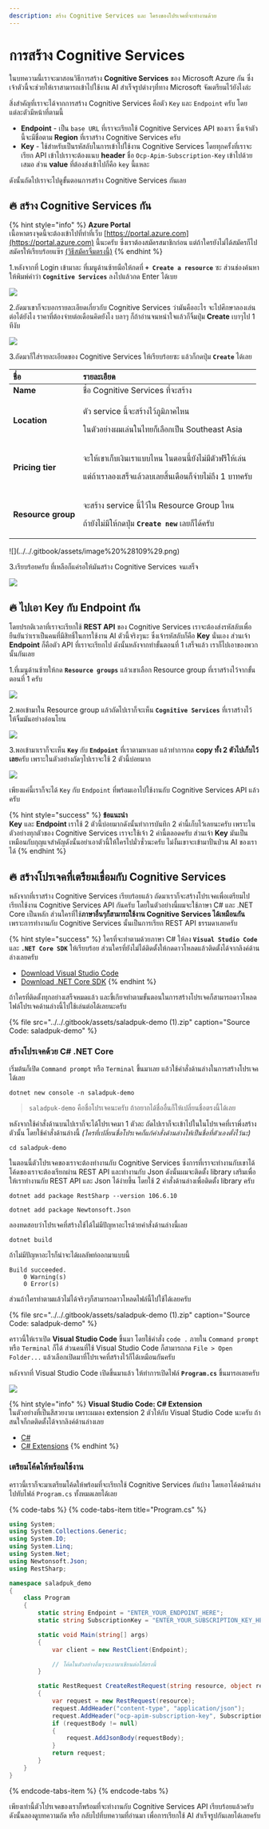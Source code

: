 ```yaml
---
description: สร้าง Cognitive Services และ โครงของโปรเจคที่จะทำงานด้วย
---
```


# การสร้าง Cognitive Services

ในบทความนี้เราจะมาสอนวิธีการสร้าง **Cognitive Services** ของ Microsoft Azure กัน ซึ่งเจ้าตัวนี้จะช่วยให้เราสามารถเข้าไปใช้งาน AI สำเร็จรูปต่างๆที่ทาง Microsoft จัดเตรียมไว้ยังไงล่ะ

สิ่งสำคัญที่เราจะได้จากการสร้าง Cognitive Services คือตัว `Key` และ `Endpoint` ครับ โดยแต่ละตัวมีหน้าที่ตามนี้

* **Endpoint** - เป็น `base URL` ที่เราจะเรียกใช้ Cognitive Services API ของเรา ซึ่งเจ้าตัวนี้จะมีชื่อตาม **Region** ที่เราสร้าง Cognitive Services ครับ
* **Key** - ใช้สำหรับเป็นรหัสลับในการเข้าไปใช้งาน Cognitive Services โดยทุกครั้งที่เราจะเรียก API เข้าไปเราจะต้องแนบ **header** ชื่อ `Ocp-Apim-Subscription-Key` เข้าไปด้วยเสมอ ส่วน **value** ที่ต้องส่งเข้าไปก็คือ `key` นี้แหละ

ดังนั้นถัดไปเราจะไปดูขั้นตอนการสร้าง Cognitive Services กันเลย

## 🔥 สร้าง Cognitive Services กัน

{% hint style="info" %}
**Azure Portal**  
เนื้อหาตรงจุดนี้จะต้องเข้าไปที่ทำที่เว็บ [https://portal.azure.com](https://portal.azure.com) นี้นะครับ ซึ่งเราต้องสมัครสมาชิกก่อน แต่ถ้าใครยังไม่ได้สมัครก็ไปสมัครให้เรียบร้อยแซ๊ร [\(วิธีสมัครจิ้มตรงนี้\)](https://saladpuk.gitbook.io/learn/cloud/azure101/register)
{% endhint %}

1.หลังจากที่ Login เข้ามาละ ที่เมนูด้านซ้ายมือให้กดที่ **`+ Create a resource`** ซะ ส่วนช่องค้นหาให้พิมพ์คำว่า **`Cognitive Services`** ลงไปแล้วกด Enter ได้เบย

![](../../.gitbook/assets/create-cognitiveservices.png)

2.ถัดมาเขาก็จะบอกรายละเอียดเกี่ยวกับ Cognitive Services ว่ามันคืออะไร จะไปศึกษาลองเล่นต่อได้ยังไง ราคาที่ต้องจ่ายต่อเดือนคิดยังไง บลาๆ ก็ถ้าอ่านจนหนำใจแล้วก็จิ้มปุ่ม **Create** เบาๆไป 1 ทีงับ

![](../../.gitbook/assets/cognitive-info.PNG)

3.ถัดมาก็ใส่รายละเอียดของ Cognitive Services ให้เรียบร้อยซะ แล้วก็กดปุ่ม **`Create`** ได้เลย

<table>
  <thead>
    <tr>
      <th style="text-align:left">&#xE0A;&#xE37;&#xE48;&#xE2D;</th>
      <th style="text-align:left">&#xE23;&#xE32;&#xE22;&#xE25;&#xE30;&#xE40;&#xE2D;&#xE35;&#xE22;&#xE14;</th>
    </tr>
  </thead>
  <tbody>
    <tr>
      <td style="text-align:left"><b>Name</b>
      </td>
      <td style="text-align:left">&#xE0A;&#xE37;&#xE48;&#xE2D; Cognitive Services &#xE17;&#xE35;&#xE48;&#xE08;&#xE30;&#xE2A;&#xE23;&#xE49;&#xE32;&#xE07;</td>
    </tr>
    <tr>
      <td style="text-align:left"><b>Location</b>
      </td>
      <td style="text-align:left">
        <p>&#xE15;&#xE31;&#xE27; service &#xE19;&#xE35;&#xE49;&#xE08;&#xE30;&#xE2A;&#xE23;&#xE49;&#xE32;&#xE07;&#xE44;&#xE27;&#xE49;&#xE20;&#xE39;&#xE21;&#xE34;&#xE20;&#xE32;&#xE04;&#xE44;&#xE2B;&#xE19;</p>
        <p>&#xE43;&#xE19;&#xE15;&#xE31;&#xE27;&#xE2D;&#xE22;&#xE48;&#xE32;&#xE07;&#xE1C;&#xE21;&#xE40;&#xE25;&#xE48;&#xE19;&#xE43;&#xE19;&#xE44;&#xE17;&#xE22;&#xE01;&#xE47;&#xE40;&#xE25;&#xE37;&#xE2D;&#xE01;&#xE40;&#xE1B;&#xE47;&#xE19;
          Southeast Asia</p>
      </td>
    </tr>
    <tr>
      <td style="text-align:left"><b>Pricing tier</b>
      </td>
      <td style="text-align:left">
        <p>&#xE08;&#xE30;&#xE43;&#xE2B;&#xE49;&#xE40;&#xE02;&#xE32;&#xE40;&#xE01;&#xE47;&#xE1A;&#xE40;&#xE07;&#xE34;&#xE19;&#xE40;&#xE23;&#xE32;&#xE41;&#xE1A;&#xE1A;&#xE44;&#xE2B;&#xE19;
          &#xE43;&#xE19;&#xE15;&#xE2D;&#xE19;&#xE19;&#xE35;&#xE49;&#xE22;&#xE31;&#xE07;&#xE44;&#xE21;&#xE48;&#xE21;&#xE35;&#xE15;&#xE31;&#xE27;&#xE1F;&#xE23;&#xE35;&#xE43;&#xE2B;&#xE49;&#xE40;&#xE25;&#xE48;&#xE19;</p>
        <p>&#xE41;&#xE15;&#xE48;&#xE16;&#xE49;&#xE32;&#xE40;&#xE23;&#xE32;&#xE25;&#xE2D;&#xE07;&#xE40;&#xE2A;&#xE23;&#xE47;&#xE08;&#xE41;&#xE25;&#xE49;&#xE27;&#xE25;&#xE1A;&#xE40;&#xE25;&#xE22;&#xE2A;&#xE34;&#xE49;&#xE19;&#xE40;&#xE14;&#xE37;&#xE2D;&#xE19;&#xE01;&#xE47;&#xE08;&#xE48;&#xE32;&#xE22;&#xE44;&#xE21;&#xE48;&#xE16;&#xE36;&#xE07;
          1 &#xE1A;&#xE32;&#xE17;&#xE04;&#xE23;&#xE31;&#xE1A;</p>
      </td>
    </tr>
    <tr>
      <td style="text-align:left"><b>Resource group</b>
      </td>
      <td style="text-align:left">
        <p>&#xE08;&#xE30;&#xE2A;&#xE23;&#xE49;&#xE32;&#xE07; service &#xE19;&#xE35;&#xE49;&#xE44;&#xE27;&#xE49;&#xE43;&#xE19;
          Resource Group &#xE44;&#xE2B;&#xE19;</p>
        <p>&#xE16;&#xE49;&#xE32;&#xE22;&#xE31;&#xE07;&#xE44;&#xE21;&#xE48;&#xE21;&#xE35;&#xE43;&#xE2B;&#xE49;&#xE01;&#xE14;&#xE1B;&#xE38;&#xE48;&#xE21; <b><code>Create new</code></b> &#xE40;&#xE25;&#xE22;&#xE01;&#xE47;&#xE44;&#xE14;&#xE49;&#xE04;&#xE23;&#xE31;&#xE1A;</p>
      </td>
    </tr>
  </tbody>
</table>![](../../.gitbook/assets/image%20%28109%29.png)

3.เรียบร้อยครับ ที่เหลือก็แค่รอให้มันสร้าง Cognitive Services จนเสร็จ

![](../../.gitbook/assets/deploying.png)

## 🔥 ไปเอา Key กับ Endpoint กัน

โดยปรกติเวลาที่เราจะเรียกใช้ **REST API** ของ Cognitive Services เราจะต้องส่งรหัสลับเพื่อยืนยันว่าเราเป็นคนที่มีสิทธิ์ในการใช้งาน AI ตัวนี้จริงๆนะ ซึ่งเจ้ารหัสลับก็คือ **Key** นั่นเอง ส่วนเจ้า **Endpoint** ก็คือตัว API ที่เราจะเรียกไป ดังนั้นหลังจากทำขั้นตอนที่ 1 เสร็จแล้ว เราก็ไปเอาของพวกนั้นกันเลย

1.ที่เมนูด้านซ้ายให้กด **`Resource groups`** แล้วเขาเลือก Resource group ที่เราสร้างไว้จากขั้นตอนที่ 1 ครับ

![](../../.gitbook/assets/select-resourcegroup.png)

2.พอเข้ามาใน Resource group แล้วถัดไปเราก็จะเห็น **`Cognitive Services`** ที่เราสร้างไว้ ให้จิ้มมันอย่างอ่อนโยน

![](../../.gitbook/assets/image%20%28564%29.png)

3.พอเข้ามาเราก็จะเห็น **`Key`** กับ **`Endpoint`** ที่เราตามหาเลย แล้วทำการกด **copy ทั้ง 2 ตัวไปเก็บไว้เลย**ครับ เพราะในตัวอย่างถัดๆไปเราจะใช้ 2 ตัวนี้บ่อยมาก

![](../../.gitbook/assets/cognitive-key-n-endpoint.png)

เพียงแค่นี้เราก็จะได้ `Key` กับ `Endpoint` ที่พร้อมเอาไปใช้งานกับ Cognitive Services API แล้วครับ

{% hint style="success" %}
**ข้อแนะนำ  
Key** และ **Endpoint** เราใช้ 2 ตัวนี้บ่อยมากดังนั้นทำการบันทึก 2 ค่านี้เก็บไว้เลยนะครับ เพราะในตัวอย่างทุกตัวของ Cognitive Services เราจะใช้เจ้า 2 ค่านี้ตลอดครับ ส่วนเจ้า **Key** มันเป็นเหมือนกับกุญแจสำคัญดังนั้นอย่าเอาตัวนี้ให้ใครไปมั่วซั่วนะครับ ไม่งั้นเขาจะเข้ามาปั่นป่วน AI ของเราได้
{% endhint %}

## 🔥 สร้างโปรเจคที่เตรียมเชื่อมกับ Cognitive Services

หลังจากที่เราสร้าง Cognitive Services เรียบร้อยแล้ว ถัดมาเราก็จะสร้างโปรเจคเพื่อเตรียมไปเรียกใช้งาน Cognitive Services API กันครับ โดยในตัวอย่างนี้ผมจะใช้ภาษา C\# และ .NET Core เป็นหลัก ส่วนใครที่ใช้**ภาษาอื่นๆก็สามารถใช้งาน Cognitive Services ได้เหมือนกัน** เพราะการทำงานกับ Cognitive Services นั้นเป็นการเรียก REST API ธรรมดาเลยครับ

{% hint style="success" %}
ใครที่จะทำตามด้วยภาษา C\# ให้ลง **`Visual Studio Code`** และ **`.NET Core SDK`** ให้เรียบร้อย ส่วนใครที่ยังไม่ได้ติดตั้งให้กดดาวโหลดแล้วติดตั้งได้จากลิงค์ด้านล่างเลยครับ

* [Download Visual Studio Code](https://code.visualstudio.com/)
* [Download .NET Core SDK](https://dotnet.microsoft.com/download)
{% endhint %}

ถ้าใครที่ติดตั้งทุกอย่างเสร็จหมดแล้ว และขี้เกียจทำตามขั้นตอนในการสร้างโปรเจคก็สามารถดาวโหลดไฟล์โปรเจคด้านล่างนี้ไปใช้เล่นต่อได้เลยนะครับ

{% file src="../../.gitbook/assets/saladpuk-demo \(1\).zip" caption="Source Code: saladpuk-demo" %}

### สร้างโปรเจคด้วย C\# .NET Core

เริ่มต้นก็เปิด `Command prompt` หรือ `Terminal` ขึ้นมาเลย แล้วใช้คำสั่งด้านล่างในการสร้างโปรเจคได้เลย

```text
dotnet new console -n saladpuk-demo
```

> `saladpuk-demo` คือชื่อโปรเจคนะครับ ถ้าอยากได้ชื่ออื่นก็ให้เปลี่ยนชื่อตรงนี้ได้เลย

หลังจากใช้คำสั่งด้านบนไปเราก็จะได้โปรเจคมา 1 ตัวละ ถัดไปเราก็จะเข้าไปในในโปรเจคที่เราพึ่งสร้างตัวนั้น โดยใช้คำสั่งด้านล่างนี้ _\(ใครที่เปลี่ยนชื่อโปรเจคก็แก้คำสั่งด้านล่างให้เป็นชื่อที่ตัวเองตั้งไว้นะ\)_

```text
cd saladpuk-demo
```

ในตอนนี้ตัวโปรเจคของเราจะต้องทำงานกับ Cognitive Services ซึ่งการที่เราจะทำงานกับเขาได้ โค้ดของเราจะต้องเรียกผ่าน REST API และทำงานกับ Json ดังนั้นผมจะติดตั้ง library เสริมเพื่อให้เราทำงานกับ REST API และ Json ได้ง่ายขึ้น โดยใช้ 2 คำสั่งด้านล่างเพื่อติดตั้ง library ครับ

```text
dotnet add package RestSharp --version 106.6.10
```

```text
dotnet add package Newtonsoft.Json
```

ลองทดสอบว่าโปรเจคที่สร้างใช้ได้ไม่มีปัญหาอะไรด้วยคำสั่งด้านล่างนี้เลย

```text
dotnet build
```

ถ้าไม่มีปัญหาอะไรก็น่าจะได้ผลลัพท์ออกมาแบบนี้

```text
Build succeeded.
    0 Warning(s)
    0 Error(s)
```

ส่วนถ้าใครทำตามแล้วไม่ได้จริงๆก็สามารถดาวโหลดไฟล์นี้ไปใช้ได้เลยครับ

{% file src="../../.gitbook/assets/saladpuk-demo \(1\).zip" caption="Source Code: saladpuk-demo" %}

คราวนี้ให้เราเปิด **Visual Studio Code** ขึ้นมา โดยใช้คำสั่ง `code .` ภายใน `Command prompt` หรือ `Terminal` ก็ได้ ส่วนคนที่ใช้ Visual Studio Code ก็สามารถกด `File > Open Folder...` แล้วเลือกเปิดมาที่โปรเจคที่สร้างไว้ก็ได้เหมือนกันครับ

หลังจากที่ Visual Studio Code เปิดขึ้นมาแล้ว ให้ทำการเปิดไฟล์ **`Program.cs`** ขึ้นมารอเลยครับ

![](../../.gitbook/assets/visualstudio.png)

{% hint style="info" %}
**Visual Studio Code: C\# Extension**  
ในตัวอย่างที่เป็นสีสวยงาม เพราะผมลง extension 2 ตัวให้กับ Visual Studio Code นะครับ ถ้าสนใจก็กดติดตั้งได้จากลิงค์ด้านล่างเลย

* [C\#](https://marketplace.visualstudio.com/items?itemName=ms-vscode.csharp)
* [C\# Extensions](https://marketplace.visualstudio.com/items?itemName=jchannon.csharpextensions)
{% endhint %}

### เตรียมโค้ดให้พร้อมใช้งาน

คราวนี้เราก็จะมาเตรียมโค้ดให้พร้อมที่จะเรียกใช้ Cognitive Services กันบ้าง โดยเอาโค้ดด้านล่างไปทับไฟล์ `Program.cs` ทั้งหมดเลยได้เลย

{% code-tabs %}
{% code-tabs-item title="Program.cs" %}
```csharp
using System;
using System.Collections.Generic;
using System.IO;
using System.Linq;
using System.Net;
using Newtonsoft.Json;
using RestSharp;

namespace saladpuk_demo
{
	class Program
	{
		static string Endpoint = "ENTER_YOUR_ENDPOINT_HERE";
		static string SubscriptionKey = "ENTER_YOUR_SUBSCRIPTION_KEY_HERE";

		static void Main(string[] args)
		{
			var client = new RestClient(Endpoint);

			// โค้ดในตัวอย่างอื่นๆจะเอามาเขียนต่อใส่ตรงนี้
		}

		static RestRequest CreateRestRequest(string resource, object requestBody)
		{
			var request = new RestRequest(resource);
			request.AddHeader("content-type", "application/json");
			request.AddHeader("ocp-apim-subscription-key", SubscriptionKey);
			if (requestBody != null)
			{
				request.AddJsonBody(requestBody);
			}
			return request;
		}
	}
}

```
{% endcode-tabs-item %}
{% endcode-tabs %}

เพียงเท่านี้ตัวโปรเจคของเราก็พร้อมที่จะทำงานกับ Cognitive Services API เรียบร้อยแล้วครับ ดังนั้นลองดูบทความถัด หรือ กลับไปที่บทความที่อ่านมา เพื่อการเรียกใช้ AI สำเร็จรูปกันเลยได้เลยครับ

